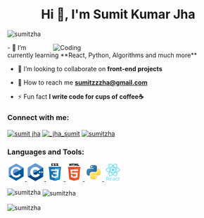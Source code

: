 <h1 align="center">Hi 👋, I'm Sumit Kumar Jha</h1>
<p align="left"> <img src="https://komarev.com/ghpvc/?username=sumitzha&label=Profile%20views&color=0e75b6&style=flat" alt="sumitzha" /> </p>
<img align="right" alt="Coding" width="400" src="https://camo.githubusercontent.com/40165a147c3dcea0fa1db780bb533fc5f98546ccfb9d5d05ddb2f429277f5348/68747470733a2f2f616e616c7974696373696e6469616d61672e636f6d2f77702d636f6e74656e742f75706c6f6164732f323031382f31322f646576656c6f7065722d6472696262626c652e676966">
- 🌱 I’m currently learning **React, Python, Algorithms and much more**

- 👯 I’m looking to collaborate on **front-end projects**

- 📧 How to reach me **sumitzzzha@gmail.com**

- ⚡ Fun fact **I write code for cups of coffee☕**

<h3 align="left">Connect with me:</h3>
<p align="left">
<a href="https://linkedin.com/in/sumit jha" target="blank"><img align="center" src="https://raw.githubusercontent.com/rahuldkjain/github-profile-readme-generator/master/src/images/icons/Social/linked-in-alt.svg" alt="sumit jha" height="30" width="40" /></a>
<a href="https://instagram.com/_jha_sumit" target="blank"><img align="center" src="https://raw.githubusercontent.com/rahuldkjain/github-profile-readme-generator/master/src/images/icons/Social/instagram.svg" alt="_jha_sumit" height="30" width="40" /></a>
<a href="https://www.leetcode.com/sumitzha" target="blank"><img align="center" src="https://raw.githubusercontent.com/rahuldkjain/github-profile-readme-generator/master/src/images/icons/Social/leet-code.svg" alt="sumitzha" height="30" width="40" /></a>
</p>

<h3 align="left">Languages and Tools:</h3>
<p align="left"> <a href="https://www.cprogramming.com/" target="_blank" rel="noreferrer"> <img src="https://raw.githubusercontent.com/devicons/devicon/master/icons/c/c-original.svg" alt="c" width="40" height="40"/> </a> <a href="https://www.w3schools.com/cpp/" target="_blank" rel="noreferrer"> <img src="https://raw.githubusercontent.com/devicons/devicon/master/icons/cplusplus/cplusplus-original.svg" alt="cplusplus" width="40" height="40"/> </a> <a href="https://www.w3schools.com/css/" target="_blank" rel="noreferrer"> <img src="https://raw.githubusercontent.com/devicons/devicon/master/icons/css3/css3-original-wordmark.svg" alt="css3" width="40" height="40"/> </a> <a href="https://www.w3.org/html/" target="_blank" rel="noreferrer"> <img src="https://raw.githubusercontent.com/devicons/devicon/master/icons/html5/html5-original-wordmark.svg" alt="html5" width="40" height="40"/> </a> <a href="https://www.python.org" target="_blank" rel="noreferrer"> <img src="https://raw.githubusercontent.com/devicons/devicon/master/icons/python/python-original.svg" alt="python" width="40" height="40"/> </a> <a href="https://reactjs.org/" target="_blank" rel="noreferrer"> <img src="https://raw.githubusercontent.com/devicons/devicon/master/icons/react/react-original-wordmark.svg" alt="react" width="40" height="40"/> </a> </p>

<p><img align="left" src="https://github-readme-stats.vercel.app/api/top-langs?username=sumitzha&show_icons=true&locale=en&layout=compact" alt="sumitzha" /></p>

<p>&nbsp;<img align="center" src="https://github-readme-stats.vercel.app/api?username=sumitzha&show_icons=true&locale=en" alt="sumitzha" /></p>

<p><img align="center" src="https://github-readme-streak-stats.herokuapp.com/?user=sumitzha&" alt="sumitzha" /></p>


